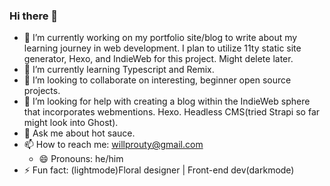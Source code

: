 ### Hi there 👋
- 🔭 I’m currently working on my portfolio site/blog to write about my learning journey in web development. I plan to utilize 11ty static site generator, Hexo, and IndieWeb for this project. Might delete later.
- 🌱 I’m currently learning Typescript and Remix.
- 👯 I’m looking to collaborate on interesting, beginner open source projects.
- 🤔 I’m looking for help with creating a blog within the IndieWeb sphere that incorporates webmentions. Hexo. Headless CMS(tried Strapi so far might look into Ghost).
- 💬 Ask me about hot sauce.
- 📫 How to reach me: willprouty@gmail.com
  - 😄 Pronouns: he/him
- ⚡ Fun fact: (lightmode)Floral designer | Front-end dev(darkmode)

<!--
**illfriday/illfriday** is a ✨ _special_ ✨ repository because its `README.md` (this file) appears on your GitHub profile.

Here are some ideas to get you started:

- 🔭 I’m currently working on my portfolio site/blog to write about my learning journey in web development. I plan to utilize 11ty static site generator, Hexo, and IndieWeb for this project. Might delete later.
- 🌱 I’m currently learning Typescript and Remix.
- 👯 I’m looking to collaborate on interesting, beginner open source projects.
- 🤔 I’m looking for help with creating a blog within the IndieWeb sphere that incorporates webmentions. Hexo. Headless CMS(tried Strapi so far might look into Ghost).
- 💬 Ask me about hot sauce.
- 📫 How to reach me: willprouty@gmail.com
  - 😄 Pronouns: he/him
- ⚡ Fun fact: (lightmode)Floral designer | Front-end dev(darkmode)
-->
